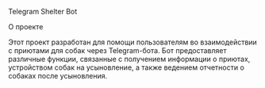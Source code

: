 Telegram Shelter Bot

О проекте

Этот проект разработан для помощи пользователям во взаимодействии с приютами для собак через Telegram-бота. Бот предоставляет различные функции, связанные с получением информации о приютах, устройством собак на усыновление, а также ведением отчетности о собаках после усыновления.
